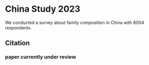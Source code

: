 # China Study 2023
We conducted a survey about family composition in China with 8004 respondents.

## **Citation** 
### paper currently under review 
